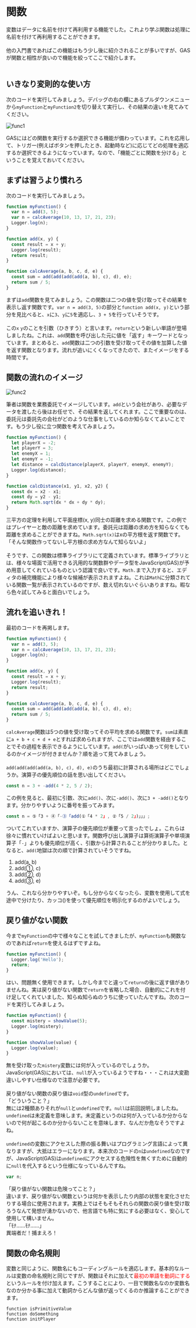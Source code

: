 # 関数
変数はデータに名前を付けて再利用する機能でした。これより学ぶ関数は処理に名前を付けて再利用することができます。
<br><br>
他の入門書であればこの機能はもう少し後に紹介されることが多いですが、GASが関数と相性が良いので機能を絞ってここで紹介します。
<br><br>

## いきなり変則的な使い方
次のコードを実行してみましょう。デバッグの右の欄にあるプルダウンメニューから`myFunction`と`myFunction2`を切り替えて実行し、その結果の違いを見てみてください。

![func1](images/func1.png)

GASにはどの関数を実行するか選択できる機能が備わっています。これを応用して、トリガー(例えばボタンを押したとき、起動時など)に応じてどの処理を適応するか選択できるようになっています。なので、「機能ごとに関数を分ける」ということを覚えておいてください。

## まずは習うより慣れろ
次のコードを実行してみましょう。
```Javascript
function myFunction() {
  var n = add(3, 5);
  var n = calcAverage(10, 13, 17, 21, 23);
  Logger.log(n);
}

function add(x, y) {
  const result = x + y;
  Logger.log(result);
  return result;
}

function calcAverage(a, b, c, d, e) {
  const sum = add(add(add(add(a, b), c), d), e);
  return sum / 5;
}
```
まずは`add`関数を見てみましょう。この関数は二つの値を受け取ってその結果を表示し返す関数です。`var n = add(3, 5)`の部分と`function add(x, y)`という部分を見比べると、`x`に`3`、`y`に`5`を適応し、`3 + 5`を行っていそうです。
<br><br>この`x` `y`のことを引数（ひきすう）と言います。`return`という新しい単語が登場しましたね。これは、`add`関数を呼び出した元に値を「返す」キーワードとなっています。まとめると、`add`関数は二つの引数を受け取ってその値を加算した値を返す関数となります。流れが追いにくくなってきたので、またイメージをする時間です。

## 関数の流れのイメージ

![func2](images/func2.png)

筆者は関数を業務委託でイメージしています。`add`という会社があり、必要なデータを渡したら後はお任せで、その結果を返してくれます。ここで重要なのは、委託元は委託先の会社がどのような仕事をしているのか知らなくてよいことです。もう少し役に立つ関数を考えてみましょう。

```Javascript
function myFunction() {
  let playerX = -2;
  let playerY = 3;
  let enemyX = 1;
  let enemyY = -1;
  let distance = calcDistance(playerX, playerY, enemyX, enemyY);
  Logger.log(distance);
}

function calcDistance(x1, y1, x2, y2) {
  const dx = x2 - x1;
  const dy = y2 - y1;
  return Math.sqrt(dx * dx + dy * dy);
}
```

三平方の定理を利用して平面座標(x, y)同士の距離を求める関数です。この例ではプレイヤーと敵の距離を求めています。委託元は距離の求め方を知らなくても距離を求めることができますね。`Math.sqrt(x)`はxの平方根を返す関数です。  
「そんな関数作ってないし平方根の求め方なんて知らないよ」
<br><br>
そうです、この関数は標準ライブラリにて定義されています。標準ライブラリとは、様々な場面で活用できる汎用的な関数群やデータ型をJavaScript(GAS)が予め用意してくれているものという認識で良いです。`Math.`まで入力すると、エディタの補完機能により様々な候補が表示されますよね。これは`Math`に分類されている関数一覧が表示されているのですが、数え切れないぐらいありますね。暇なら色々試してみると面白いでしょう。

## 流れを追いきれ！
最初のコードを再掲します。

```Javascript
function myFunction() {
  var n = add(3, 5);
  var n = calcAverage(10, 13, 17, 21, 23);
  Logger.log(n);
}

function add(x, y) {
  const result = x + y;
  Logger.log(result);
  return result;
}

function calcAverage(a, b, c, d, e) {
  const sum = add(add(add(add(a, b), c), d), e);
  return sum / 5;
}
```

`calcAverage`関数は5つの値を受け取ってその平均を求める関数です。`sum`は素直に`a + b + c + d + e`とすれば求められますが、ここでは`add`関数を経由することでその過程を表示できるようにしています。`add(`がいっぱいあって何をしているのかイメージが付きませんか？順を追って見てみましょう。
<br><br>
`add(add(add(add(a, b), c), d), e)`のうち最初に計算される場所はどこでしょうか。演算子の優先順位の話を思い出してください。

```Javascript
const n = 3 + -add(4 * 2, 5 / 2);
```
この例を見ると、最初に引数、次に`add()`、次に`-add()`、次に`3 + -add()`となります。分かりやすいように番号を振ってみます。
```Javascript
const n = ⑤「3 + ④「-③「add(①「4 * 2」, ②「5 / 2」)」」」;
```
ついてこれていますか、演算子の優先順位が重要って言ったでしょ。これらは徐々に慣れていけばよいと思います。関数呼び出し演算子は算術演算子や単項演算子「`-`」よりも優先順位が高く、引数から計算されることが分かりました。となると、`add(`地獄は次の順で計算されていそうですね。
1. add(a, b)
2. add(①, c)
3. add(②, d)
4. add(③, e)

うん、これなら分かりやすいぞ。もし分からなくなったら、変数を使用して式を途中で分けたり、カッコ()を使って優先順位を明示化するのがよいでしょう。

## 戻り値がない関数
今まで`myFunction`の中で様々なことを試してきましたが、`myFunction`も関数なのであれば`return`を使えるはずですよね。

```Javascript
function myFunction() { 
  Logger.log('Hello');
  return;
}
```

はい、問題無く使用できます。しかし今までと違って`return`の後に返す値がありませんね。実は戻り値がない関数で`return`を省略した場合、自動的にこれを付け足してくれていました、知らぬ知らぬのうちに使っていたんですね。次のコードを実行してみましょう。

```Javascript
function myFunction() { 
  const mistery = showValue(5);
  Logger.log(mistery);
}

function showValue(value) { 
  Logger.log(value);
}
```

無を受け取った`mistery`変数には何が入っているのでしょうか。JavaScript(GAS)においては、`null`が入っているようですね・・・これは大変勘違いしやすい仕様なので注意が必要です。
<br><br>
戻り値がない関数の戻り値は`void`型の`undefined`です。  
「どういうこと？」  
無には2種類ありそれが`null`と`undefined`です。`null`は前回説明しましたね。`undefined`は未定義を意味します。未定義というのは何が入っているか分からないので何が起こるのか分からないことを意味します、なんだか危なそうですよね。
<br><br>
`undefined`の変数にアクセスした際の振る舞いはプログラミング言語によって異なりますが、大抵はエラーになります。本来次のコードの`n`は`undefined`なのですが、JavaScript(GAS)は`undefined`にアクセスする危険性を無くすために自動的に`null`を代入するという仕様になっているんですね。

```Javascript
var n;
```

「戻り値がない関数は危険ってこと？」  
違います、戻り値がない関数というは何かを表示したり内部の状態を変化させたりする場合に使用されます。実務上ではそもそもそれらの関数の戻り値を受け取ろうなんて発想が湧かないので、他言語でも特に気にする必要はなく、安心して使用して構いません。  
「ﾓﾅ……ﾓﾅ……」  
異端者だ！捕まえろ！

## 関数の命名規則
変数と同じように、関数名にもコーディングルールを適応します。基本的なルールは変数の命名規則と同じですが、関数はそれに加えて<span style="color: red;">最初の単語を動詞にする</span>というルールを付け加えます。こうすることにより、一目で関数名なのか変数名なのか分かる事に加えて動詞からどんな値が返ってくるのか推論することができます。

```
function isPrimitiveValue
function doSomething
function initPlayer
```